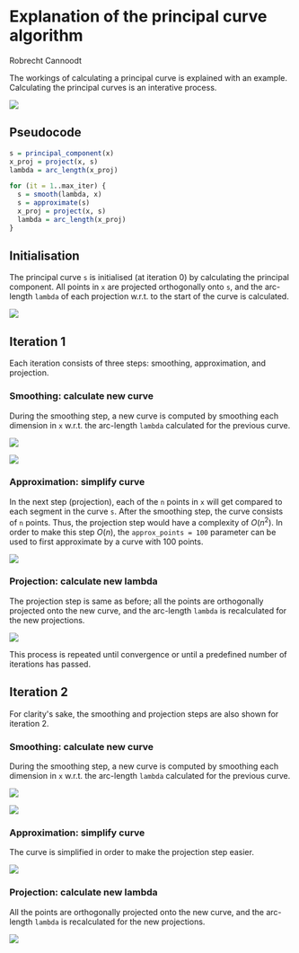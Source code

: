 Explanation of the principal curve algorithm
================
Robrecht Cannoodt

<!-- github markdown using
rmarkdown::render("vignettes/algorithm.Rmd", output_format = "github_document")
-->
The workings of calculating a principal curve is explained with an example. Calculating the principal curves is an interative process.

![](algorithm_files/figure-markdown_github/iterative.gif)

Pseudocode
----------

``` r
s = principal_component(x)
x_proj = project(x, s)
lambda = arc_length(x_proj)

for (it = 1..max_iter) {
  s = smooth(lambda, x)
  s = approximate(s)
  x_proj = project(x, s)
  lambda = arc_length(x_proj)
}
```

Initialisation
--------------

The principal curve `s` is initialised (at iteration 0) by calculating the principal component. All points in `x` are projected orthogonally onto `s`, and the arc-length `lambda` of each projection w.r.t. to the start of the curve is calculated.

![](algorithm_files/figure-markdown_github/initialisation.gif)

Iteration 1
-----------

Each iteration consists of three steps: smoothing, approximation, and projection.

### Smoothing: calculate new curve

During the smoothing step, a new curve is computed by smoothing each dimension in `x` w.r.t. the arc-length `lambda` calculated for the previous curve.

![](algorithm_files/figure-markdown_github/smooth.gif)

![](algorithm_files/figure-markdown_github/beforeafter.gif)

### Approximation: simplify curve

In the next step (projection), each of the `n` points in `x` will get compared to each segment in the curve `s`. After the smoothing step, the curve consists of `n` points. Thus, the projection step would have a complexity of *O*(*n*<sup>2</sup>). In order to make this step *O*(*n*), the `approx_points = 100` parameter can be used to first approximate by a curve with 100 points.

![](algorithm_files/figure-markdown_github/approx.gif)

### Projection: calculate new lambda

The projection step is same as before; all the points are orthogonally projected onto the new curve, and the arc-length `lambda` is recalculated for the new projections.

![](algorithm_files/figure-markdown_github/relambda-1.png)

This process is repeated until convergence or until a predefined number of iterations has passed.

Iteration 2
-----------

For clarity's sake, the smoothing and projection steps are also shown for iteration 2.

### Smoothing: calculate new curve

During the smoothing step, a new curve is computed by smoothing each dimension in `x` w.r.t. the arc-length `lambda` calculated for the previous curve.

![](algorithm_files/figure-markdown_github/smooth2.gif)

![](algorithm_files/figure-markdown_github/beforeafter2.gif)

### Approximation: simplify curve

The curve is simplified in order to make the projection step easier.

![](algorithm_files/figure-markdown_github/approx2.gif)

### Projection: calculate new lambda

All the points are orthogonally projected onto the new curve, and the arc-length `lambda` is recalculated for the new projections.

![](algorithm_files/figure-markdown_github/relambda2-1.png)
